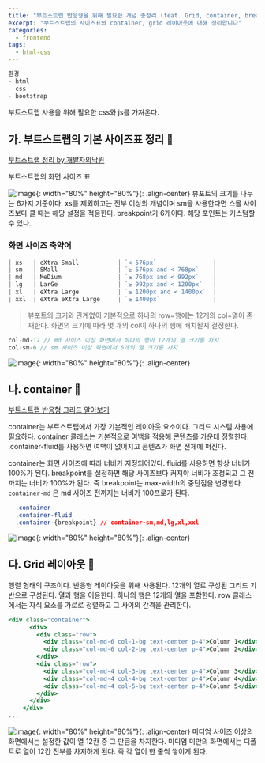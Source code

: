 ```yaml
---
title: "부트스트랩 반응형을 위해 필요한 개념 총정리 (feat. Grid, container, breakpoint)"
excerpt: "부트스트랩의 사이즈표와 container, grid 레이아웃에 대해 정리합니다"
categories:
  - frontend
tags:
  - html-css
---
```


```jsx
환경
- html
- css
- bootstrap
```

부트스트랩 사용을 위해 필요한 css와 js를 가져온다.

## 가. 부트스트랩의 기본 사이즈표 정리 🩵
[부트스트랩 정리 by.개발자의낙원](https://batcave.tistory.com/29)

부트스트랩의 화면 사이즈 표

![image](https://github.com/user-attachments/assets/2c1a1ed8-2d4d-4b8e-90b6-c17171e019c6){: width="80%" height="80%"}{: .align-center}
뷰포트의 크기를 나누는 6가지 기준이다. xs를 제외하고는 전부 이상의 개념이며 sm을 사용한다면 스몰 사이즈보다 클 때는 해당 설정을 적용한다. breakpoint가 6개이다. 해당 포인트는 커스텀할 수 있다.

### 화면 사이즈 축약어

```jsx
| xs   | eXtra Small           | `< 576px`                |
| sm   | SMall                 | `≥ 576px and < 768px`    |
| md   | MeDium                | `≥ 768px and < 992px`    |
| lg   | LarGe                 | `≥ 992px and < 1200px`   |
| xl   | eXtra Large           | `≥ 1200px and < 1400px`  |
| xxl  | eXtra eXtra Large     | `≥ 1400px`               |
```
> 뷰포트의 크기와 관계없이 기본적으로 하나의 row=행에는 12개의 col=열이 존재한다. 화면의 크기에 따라 몇 개의 col이 하나의 행에 배치될지 결정한다.
> 

```jsx
col-md-12 // md 사이즈 이상 화면에서 하나의 행이 12개의 열 크기를 차지
col-sm-6 // sm 사이즈 이상 화면에서 6개의 열 크기를 차지
```

![image](https://github.com/user-attachments/assets/a1799a12-bca4-499a-a530-438460398608){: width="80%" height="80%"}{: .align-center}
## 나. container 🩵

[부트스트랩 반응형 그리드 알아보기](https://soulno.tistory.com/21)

container는 부트스트랩에서 가장 기본적인 레이아웃 요소이다. 그리드 시스템 사용에 필요하다. container 클래스는 기본적으로 여백을 적용해 콘텐츠를 가운데 정렬한다. .container-fluid를 사용하면 여백이 없어지고 콘텐츠가 화면 전체에 퍼진다. 

 container는 화면 사이즈에 따라 너비가 지정되어있다. fluid를 사용하면 항상 너비가 100%가 된다. breakpoint를 설정하면 해당 사이즈보다 커져야 너비가 조정되고 그 전까지는 너비가 100%가 된다. 즉 breakpoint는 max-width의 중단점을 변경한다. `container-md` 은 md 사이즈 전까지는 너비가 100프로가 된다. 

```css
  .container
  .container-fluid
  .container-{breakpoint} // container-sm,md,lg,xl,xxl
```

![image](https://github.com/user-attachments/assets/f5fda6f4-9779-461e-8e72-f69ddffbdd19){: width="80%" height="80%"}{: .align-center}
## 다. Grid 레이아웃 🩵

행렬 형태의 구조이다. 반응형 레이아웃을 위해 사용된다. 12개의 열로 구성된 그리드 기반으로 구성된다. 열과 행을 이용한다. 하나의 행은 12개의 열을 포함한다. row 클래스에서는 자식 요소를 가로로 정렬하고 그 사이의 간격을 관리한다.

```jsx
<div class="container">
      <div>
        <div class="row">
          <div class="col-md-6 col-1-bg text-center p-4">Column 1</div>
          <div class="col-md-6 col-2-bg text-center p-4">Column 2</div>
        </div>
        <div class="row">
          <div class="col-md-4 col-3-bg text-center p-4">Column 3</div>
          <div class="col-md-4 col-4-bg text-center p-4">Column 4</div>
          <div class="col-md-4 col-5-bg text-center p-4">Column 5</div>
        </div>
      </div>
    </div>
...
```

![image](https://github.com/user-attachments/assets/6f0c8502-6d97-48a7-b8d5-24d538a4ad67){: width="80%" height="80%"}{: .align-center}
미디엄 사이즈 이상의 화면에서는 설정한 값이 열 12칸 중 그 만큼을 차지한다. 미디엄 미만의 화면에서는 디폴트로 열이 12칸 전부를 차지하게 된다. 즉 각 열이 한 줄씩 쌓이게 된다.